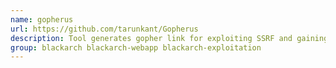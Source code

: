 ```yaml
---
name: gopherus
url: https://github.com/tarunkant/Gopherus
description: Tool generates gopher link for exploiting SSRF and gaining RCE in various servers.
group: blackarch blackarch-webapp blackarch-exploitation
---
```

